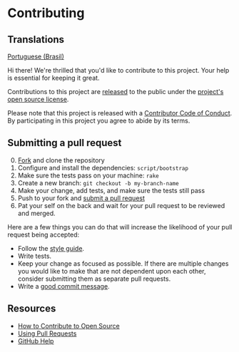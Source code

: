 # Contributing

[fork]: https://github.com/starta-systems/.github/REPO/fork
[pr]: https://github.com/starta-systems/.github/REPO/compare
[style]: https://github.com/styleguide/ruby
[code-of-conduct]: CODE_OF_CONDUCT.md

## Translations

[Portuguese (Brasil)](./CONTRIBUTING_PT-BR.md)

Hi there! We're thrilled that you'd like to contribute to this project. Your help is essential for keeping it great.

Contributions to this project are [released](https://help.github.com/articles/github-terms-of-service/#6-contributions-under-repository-license) to the public under the [project's open source license](LICENSE.md).

Please note that this project is released with a [Contributor Code of Conduct][code-of-conduct]. By participating in this project you agree to abide by its terms.

## Submitting a pull request

0. [Fork][fork] and clone the repository
1. Configure and install the dependencies: `script/bootstrap`
2. Make sure the tests pass on your machine: `rake`
3. Create a new branch: `git checkout -b my-branch-name`
4. Make your change, add tests, and make sure the tests still pass
5. Push to your fork and [submit a pull request][pr]
6. Pat your self on the back and wait for your pull request to be reviewed and merged.

Here are a few things you can do that will increase the likelihood of your pull request being accepted:

- Follow the [style guide][style].
- Write tests.
- Keep your change as focused as possible. If there are multiple changes you would like to make that are not dependent upon each other, consider submitting them as separate pull requests.
- Write a [good commit message](http://tbaggery.com/2008/04/19/a-note-about-git-commit-messages.html).

## Resources

- [How to Contribute to Open Source](https://opensource.guide/how-to-contribute/)
- [Using Pull Requests](https://help.github.com/articles/about-pull-requests/)
- [GitHub Help](https://help.github.com)
